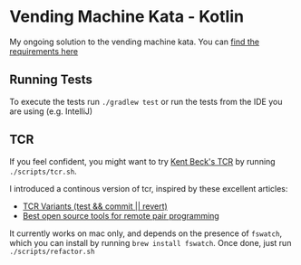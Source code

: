 # Vending Machine Kata - Kotlin
My ongoing solution to the vending machine kata. You can [find the requirements here](https://github.com/guyroyse/vending-machine-kata)

## Running Tests
To execute the tests run `./gradlew test` or run the tests from the IDE you are using (e.g. IntelliJ)

## TCR
If you feel confident, you might want to try [Kent Beck's TCR](https://medium.com/@kentbeck_7670/test-commit-revert-870bbd756864) by running `./scripts/tcr.sh`.

I introduced a continous version of tcr, inspired by these excellent articles:
* [TCR Variants (test && commit || revert)](https://medium.com/@tdeniffel/tcr-variants-test-commit-revert-bf6bd84b17d3)
* [Best open source tools for remote pair programming](https://philippe.bourgau.net/best-open-source-tools-for-remote-pair-programming/)

It currently works on mac only, and depends on the presence of `fswatch`, which you can install by running `brew install fswatch`.
Once done, just run `./scripts/refactor.sh`

